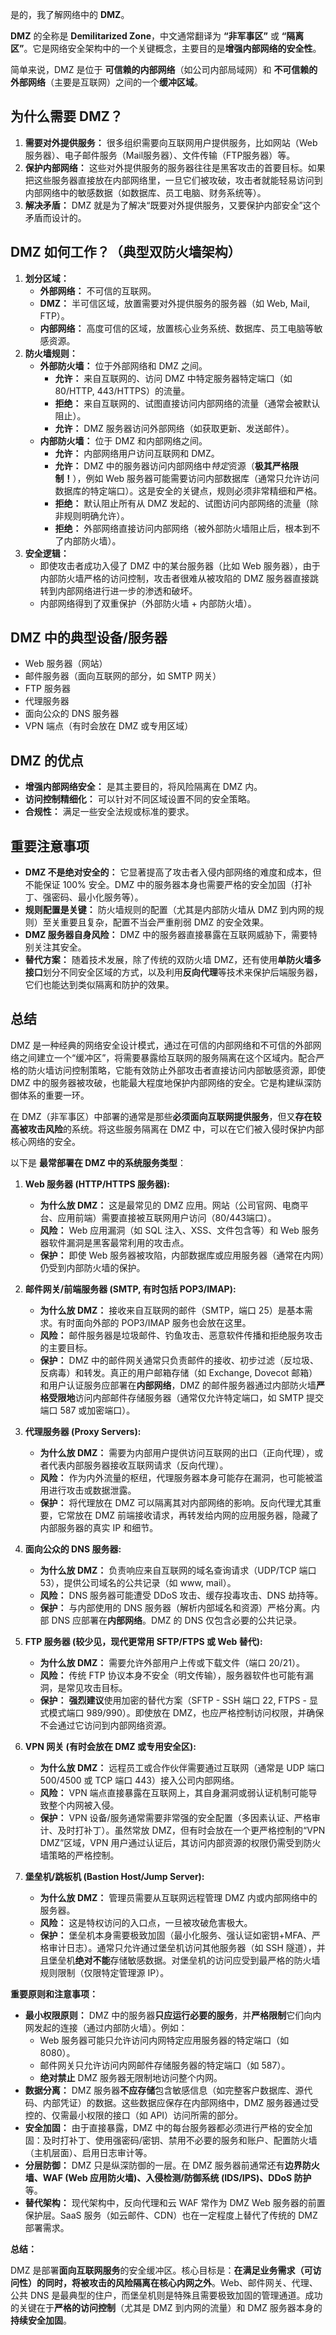是的，我了解网络中的 **DMZ**。

**DMZ** 的全称是 **Demilitarized Zone**，中文通常翻译为 **“非军事区”** 或 **“隔离区”**。它是网络安全架构中的一个关键概念，主要目的是**增强内部网络的安全性**。

简单来说，DMZ 是位于 **可信赖的内部网络**（如公司内部局域网）和 **不可信赖的外部网络**（主要是互联网）之间的一个**缓冲区域**。

## 为什么需要 DMZ？

1.  **需要对外提供服务：** 很多组织需要向互联网用户提供服务，比如网站（Web服务器）、电子邮件服务（Mail服务器）、文件传输（FTP服务器）等。
2.  **保护内部网络：** 这些对外提供服务的服务器往往是黑客攻击的首要目标。如果把这些服务器直接放在内部网络里，一旦它们被攻破，攻击者就能轻易访问到内部网络中的敏感数据（如数据库、员工电脑、财务系统等）。
3.  **解决矛盾：** DMZ 就是为了解决“既要对外提供服务，又要保护内部安全”这个矛盾而设计的。

## DMZ 如何工作？（典型双防火墙架构）

1.  **划分区域：**
    *   **外部网络：** 不可信的互联网。
    *   **DMZ：** 半可信区域，放置需要对外提供服务的服务器（如 Web, Mail, FTP）。
    *   **内部网络：** 高度可信的区域，放置核心业务系统、数据库、员工电脑等敏感资源。
2.  **防火墙规则：**
    *   **外部防火墙：** 位于外部网络和 DMZ 之间。
        *   **允许：** 来自互联网的、访问 DMZ 中特定服务器特定端口（如 80/HTTP, 443/HTTPS）的流量。
        *   **拒绝：** 来自互联网的、试图直接访问内部网络的流量（通常会被默认阻止）。
        *   **允许：** DMZ 服务器访问外部网络（如获取更新、发送邮件）。
    *   **内部防火墙：** 位于 DMZ 和内部网络之间。
        *   **允许：** 内部网络用户访问互联网和 DMZ。
        *   **允许：** DMZ 中的服务器访问内部网络中*特定*资源（**极其严格限制！**），例如 Web 服务器可能需要访问内部数据库（通常只允许访问数据库的特定端口）。这是安全的关键点，规则必须非常精细和严格。
        *   **拒绝：** 默认阻止所有从 DMZ 发起的、试图访问内部网络的流量（除非规则明确允许）。
        *   **拒绝：** 外部网络直接访问内部网络（被外部防火墙阻止后，根本到不了内部防火墙）。
3.  **安全逻辑：**
    *   即使攻击者成功入侵了 DMZ 中的某台服务器（比如 Web 服务器），由于内部防火墙严格的访问控制，攻击者很难从被攻陷的 DMZ 服务器直接跳转到内部网络进行进一步的渗透和破坏。
    *   内部网络得到了双重保护（外部防火墙 + 内部防火墙）。

## DMZ 中的典型设备/服务器

*   Web 服务器（网站）
*   邮件服务器（面向互联网的部分，如 SMTP 网关）
*   FTP 服务器
*   代理服务器
*   面向公众的 DNS 服务器
*   VPN 端点（有时会放在 DMZ 或专用区域）

## DMZ 的优点

*   **增强内部网络安全：** 是其主要目的，将风险隔离在 DMZ 内。
*   **访问控制精细化：** 可以针对不同区域设置不同的安全策略。
*   **合规性：** 满足一些安全法规或标准的要求。

## 重要注意事项

*   **DMZ 不是绝对安全的：** 它显著提高了攻击者入侵内部网络的难度和成本，但不能保证 100% 安全。DMZ 中的服务器本身也需要严格的安全加固（打补丁、强密码、最小化服务等）。
*   **规则配置是关键：** 防火墙规则的配置（尤其是内部防火墙从 DMZ 到内网的规则）至关重要且复杂，配置不当会严重削弱 DMZ 的安全效果。
*   **DMZ 服务器自身风险：** DMZ 中的服务器直接暴露在互联网威胁下，需要特别关注其安全。
*   **替代方案：** 随着技术发展，除了传统的双防火墙 DMZ，还有使用**单防火墙多接口**划分不同安全区域的方式，以及利用**反向代理**等技术来保护后端服务器，它们也能达到类似隔离和防护的效果。

## 总结

DMZ 是一种经典的网络安全设计模式，通过在可信的内部网络和不可信的外部网络之间建立一个“缓冲区”，将需要暴露给互联网的服务隔离在这个区域内。配合严格的防火墙访问控制策略，它能有效防止外部攻击者直接访问内部敏感资源，即使 DMZ 中的服务器被攻破，也能最大程度地保护内部网络的安全。它是构建纵深防御体系的重要一环。


在 DMZ（非军事区）中部署的通常是那些**必须面向互联网提供服务**，但又**存在较高被攻击风险**的系统。将这些服务隔离在 DMZ 中，可以在它们被入侵时保护内部核心网络的安全。

以下是 **最常部署在 DMZ 中的系统服务类型**：

1.  **Web 服务器 (HTTP/HTTPS 服务器):**
    *   **为什么放 DMZ：** 这是最常见的 DMZ 应用。网站（公司官网、电商平台、应用前端）需要直接被互联网用户访问（80/443端口）。
    *   **风险：** Web 应用漏洞（如 SQL 注入、XSS、文件包含等）和 Web 服务器软件漏洞是黑客最常利用的攻击点。
    *   **保护：** 即使 Web 服务器被攻陷，内部数据库或应用服务器（通常在内网）仍受到内部防火墙的保护。

2.  **邮件网关/前端服务器 (SMTP, 有时包括 POP3/IMAP):**
    *   **为什么放 DMZ：** 接收来自互联网的邮件（SMTP，端口 25）是基本需求。有时面向外部的 POP3/IMAP 服务也会放在这里。
    *   **风险：** 邮件服务器是垃圾邮件、钓鱼攻击、恶意软件传播和拒绝服务攻击的主要目标。
    *   **保护：** DMZ 中的邮件网关通常只负责邮件的接收、初步过滤（反垃圾、反病毒）和转发。真正的用户邮箱存储（如 Exchange, Dovecot 邮箱）和用户认证服务应部署在**内部网络**，DMZ 的邮件服务器通过内部防火墙**严格受限地**访问内部邮件存储服务器（通常仅允许特定端口，如 SMTP 提交端口 587 或加密端口）。

3.  **代理服务器 (Proxy Servers):**
    *   **为什么放 DMZ：** 需要为内部用户提供访问互联网的出口（正向代理），或者代表内部服务器接收互联网请求（反向代理）。
    *   **风险：** 作为内外流量的枢纽，代理服务器本身可能存在漏洞，也可能被滥用进行攻击或数据泄露。
    *   **保护：** 将代理放在 DMZ 可以隔离其对内部网络的影响。反向代理尤其重要，它常放在 DMZ 前端接收请求，再转发给内网的应用服务器，隐藏了内部服务器的真实 IP 和细节。

4.  **面向公众的 DNS 服务器:**
    *   **为什么放 DMZ：** 负责响应来自互联网的域名查询请求（UDP/TCP 端口 53），提供公司域名的公共记录（如 www, mail）。
    *   **风险：** DNS 服务器可能遭受 DDoS 攻击、缓存投毒攻击、DNS 劫持等。
    *   **保护：** 与内部使用的 DNS 服务器（解析内部域名和资源）严格分离。内部 DNS 应部署在**内部网络**。DMZ 的 DNS 仅包含必要的公共记录。

5.  **FTP 服务器 (较少见，现代更常用 SFTP/FTPS 或 Web 替代):**
    *   **为什么放 DMZ：** 需要允许外部用户上传或下载文件（端口 20/21）。
    *   **风险：** 传统 FTP 协议本身不安全（明文传输），服务器软件也可能有漏洞，是常见攻击目标。
    *   **保护：** **强烈建议**使用加密的替代方案（SFTP - SSH 端口 22, FTPS - 显式模式端口 989/990）。即使放在 DMZ，也应严格控制访问权限，并确保不会通过它访问到内部网络资源。

6.  **VPN 网关 (有时会放在 DMZ 或专用安全区):**
    *   **为什么放 DMZ：** 远程员工或合作伙伴需要通过互联网（通常是 UDP 端口 500/4500 或 TCP 端口 443）接入公司内部网络。
    *   **风险：** VPN 端点直接暴露在互联网上，其自身漏洞或弱认证机制可能导致整个内网被入侵。
    *   **保护：** VPN 设备/服务通常需要非常强的安全配置（多因素认证、严格审计、及时打补丁）。虽然常放 DMZ，但有时会放在一个更严格控制的“VPN DMZ”区域，VPN 用户通过认证后，其访问内部资源的权限仍需受到防火墙策略的严格控制。

7.  **堡垒机/跳板机 (Bastion Host/Jump Server):**
    *   **为什么放 DMZ：** 管理员需要从互联网远程管理 DMZ 内或内部网络中的服务器。
    *   **风险：** 这是特权访问的入口点，一旦被攻破危害极大。
    *   **保护：** 堡垒机本身需要极致加固（最小化服务、强认证如密钥+MFA、严格审计日志）。通常只允许通过堡垒机访问其他服务器（如 SSH 隧道），并且堡垒机**绝对不能**存储敏感数据。对堡垒机的访问应受到最严格的防火墙规则限制（仅限特定管理源 IP）。

**重要原则和注意事项：**

*   **最小权限原则：** DMZ 中的服务器**只应运行必要的服务**，并**严格限制**它们向内网发起的连接（通过内部防火墙）。例如：
    *   Web 服务器可能只允许访问内网特定应用服务器的特定端口（如 8080）。
    *   邮件网关只允许访问内网邮件存储服务器的特定端口（如 587）。
    *   **绝对禁止** DMZ 服务器无限制地访问整个内网。
*   **数据分离：** DMZ 服务器**不应存储**包含敏感信息（如完整客户数据库、源代码、内部凭证）的数据。这些数据应保存在内部网络中，DMZ 服务器通过受控的、仅需最小权限的接口（如 API）访问所需的部分。
*   **安全加固：** 由于直接暴露，DMZ 中的每台服务器都必须进行严格的安全加固：及时打补丁、使用强密码/密钥、禁用不必要的服务和账户、配置防火墙（主机层面）、启用日志审计等。
*   **分层防御：** DMZ 只是纵深防御的一层。在 DMZ 服务器前通常还有**边界防火墙、WAF (Web 应用防火墙)、入侵检测/防御系统 (IDS/IPS)、DDoS 防护**等。
*   **替代架构：** 现代架构中，反向代理和云 WAF 常作为 DMZ Web 服务器的前置保护层。SaaS 服务（如云邮件、CDN）也在一定程度上替代了传统的 DMZ 部署需求。

**总结：**

DMZ 是部署**面向互联网服务**的安全缓冲区。核心目标是：**在满足业务需求（可访问性）的同时，将被攻击的风险隔离在核心内网之外**。Web、邮件网关、代理、公共 DNS 是最典型的住户，而堡垒机则是特殊且需要极致加固的管理通道。成功的关键在于**严格的访问控制**（尤其是 DMZ 到内网的流量）和 DMZ 服务器本身的**持续安全加固**。
